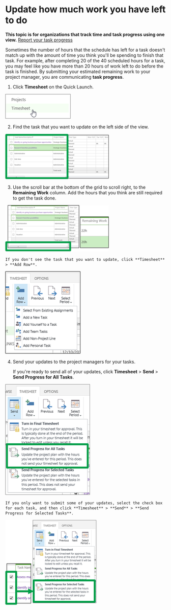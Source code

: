
# Update how much work you have left to do

 **This topic is for organizations that track time and task progress using one view.** [Report your task progress](4e338fec-6e78-4b0e-b059-11422057df31.md)
  
    
    

Sometimes the number of hours that the schedule has left for a task doesn't match up with the amount of time you think you'll be spending to finish that task. For example, after completing 20 of the 40 scheduled hours for a task, you may feel like you have more than 20 hours of work left to do before the task is finished. By submitting your estimated remaining work to your project manager, you are communicating **task progress**.
1. Click **Timesheet** on the Quick Launch.
    
    
  
    
    
![Timesheet on the Quick Launch](images/85d9e690-4d8a-48e3-aedc-9c3fd6c7717b.png)
  
    
    

  
    
    

  
    
    

    
  
2. Find the task that you want to update on the left side of the view.
    
    
  
    
    
![Timesheet](images/e887f663-470b-42df-8b65-f658442f44f6.png)
  
    
    

  
    
    

  
    
    

    
  
3. Use the scroll bar at the bottom of the grid to scroll right, to the **Remaining Work** column. Add the hours that you think are still required to get the task done.
    
    
  
    
    
![Remaining Work column](images/4188f56d-1fa4-43ff-81e6-d1d3bca98c36.png)
  
    
    

  
    
    

  
    
    

    
    If you don't see the task that you want to update, click **Timesheet** > **Add Row**.
    
    
  
    
    
![Add Row](images/408482e9-6202-4acb-a463-1b0e1de373dd.png)
  
    
    

  
    
    

  
    
    

    
  
4. Send your updates to the project managers for your tasks.
    
    If you're ready to send all of your updates, click **Timesheet** > **Send** > **Send Progress for All Tasks**.
    
    
  
    
    
![Send Progress for All Tasks](images/f2f0310c-02f9-4ce8-bad8-35e368ddf36c.png)
  
    
    

  
    
    

  
    
    

    
    If you only want to submit some of your updates, select the check box for each task, and then click **Timesheet** > **Send** > **Send Progress for Selected Tasks**.
    
    
  
    
    
![Send Progress for Selected Tasks](images/8151fe6a-7ae2-42ec-b25c-c47286b5cbac.png)
  
    
    

  
    
    

  
    
    

    
  
